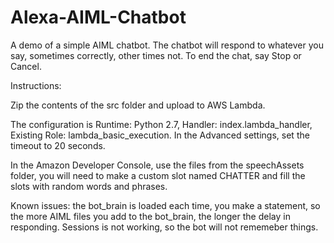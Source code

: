 # Alexa-AIML-Chatbot

A demo of a simple AIML chatbot.  The chatbot will respond to whatever you say, sometimes correctly, other times not. To end the chat, say Stop or Cancel.

Instructions:

Zip the contents of the src folder and upload to AWS Lambda. 

The configuration is Runtime: Python 2.7, Handler: index.lambda_handler, Existing Role: lambda_basic_execution. In the Advanced settings, set the timeout to 20 seconds.

In the Amazon Developer Console, use the files from the speechAssets folder, you will need to make a custom slot named CHATTER and fill the slots with random words and phrases.

Known issues: the bot_brain is loaded each time, you make a statement, so the more AIML files you add to the bot_brain, the longer the delay in responding.  Sessions is not working, so the bot will not rememeber things.


